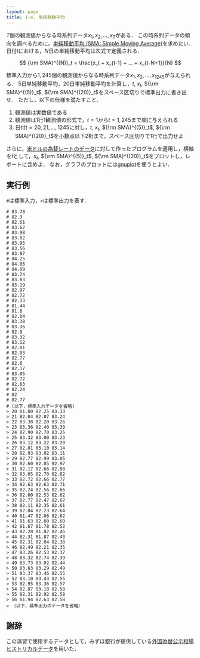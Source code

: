 ```yaml
---
layout: page
title: 1-4. 単純移動平均
---
```


$T$個の観測値からなる時系列データ$x_1, x_2, ..., x_T$がある．
この時系列データの傾向を調べるために，[単純移動平均 (SMA: Simple Moving Average)](https://ja.wikipedia.org/wiki/%E7%A7%BB%E5%8B%95%E5%B9%B3%E5%9D%87)を求めたい．日付$t$における，$N$日の単純移動平均は次式で定義される．

$$
{\rm SMA}^{(N)}_t = \frac{x_t + x_{t-1} + ... + x_{t-N+1}}{N}
$$

標準入力から$1,245$個の観測値からなる時系列データ$x_1, x_2, ..., x_{1245}$が与えられる．
5日単純移動平均，20日単純移動平均を計算し，$t$, $x_t$, ${\rm SMA}^{(5)}_t$, ${\rm SMA}^{(20)}_t$をスペース区切りで標準出力に書き出せ．
ただし，以下の仕様を満たすこと．

1. 観測値は実数値である
2. 観測値は1行1観測値の形式で，$t=1$から$t=1,245$まで順に与えられる
3. 日付$t=20, 21, ..., 1245$に対し，$t$, $x_t$, ${\rm SMA}^{(5)}_t$, ${\rm SMA}^{(20)}_t$を小数点以下2桁まで，スペース区切りで1行で出力せよ

さらに，[米ドルの為替レートのデータ](usdjpy.txt)に対して作ったプログラムを適用し，横軸を$t$として，$x_t$, ${\rm SMA}^{(5)}_t$, ${\rm SMA}^{(20)}_t$をプロットし，レポートに含めよ．
なお，グラフのプロットには[gnuplot](http://www.gnuplot.info/)を使うとよい．

## 実行例
`#`は標準入力，`>`は標準出力を表す．

```
# 83.78
# 82.9
# 82.61
# 83.62
# 83.98
# 83.82
# 83.95
# 83.56
# 83.87
# 84.25
# 84.06
# 84.09
# 83.74
# 83.83
# 83.19
# 82.97
# 82.72
# 82.33
# 81.44
# 81.8
# 82.04
# 83.38
# 83.36
# 82.9
# 83.32
# 83.12
# 82.81
# 82.93
# 82.77
# 82.6
# 82.17
# 83.05
# 82.72
# 82.63
# 82.24
# 82
# 82.77
# (以下，標準入力データを省略)
> 20 81.80 82.25 83.33
> 21 82.04 82.07 83.24
> 22 83.38 82.20 83.26
> 23 83.36 82.40 83.30
> 24 82.90 82.70 83.26
> 25 83.32 83.00 83.23
> 26 83.12 83.22 83.20
> 27 82.81 83.10 83.14
> 28 82.93 83.02 83.11
> 29 82.77 82.99 83.05
> 30 82.60 82.85 82.97
> 31 82.17 82.66 82.88
> 32 83.05 82.70 82.82
> 33 82.72 82.66 82.77
> 34 82.63 82.63 82.71
> 35 82.24 82.56 82.66
> 36 82.00 82.53 82.62
> 37 82.77 82.47 82.62
> 38 82.11 82.35 82.61
> 39 82.04 82.23 82.64
> 40 81.47 82.08 82.62
> 41 81.63 82.00 82.60
> 42 81.67 81.78 82.52
> 43 82.28 81.82 82.46
> 44 82.31 81.87 82.43
> 45 82.31 82.04 82.38
> 46 82.49 82.21 82.35
> 47 83.26 82.53 82.37
> 48 83.32 82.74 82.39
> 49 83.73 83.02 82.44
> 50 83.63 83.29 82.49
> 51 83.37 83.46 82.55
> 52 83.10 83.43 82.55
> 53 82.95 83.36 82.57
> 54 82.87 83.18 82.58
> 55 82.31 82.92 82.58
> 56 81.94 82.63 82.58
> （以下，標準出力のデータを省略）
```

## 謝辞

この演習で使用するデータとして，みずほ銀行が提供している[外国為替公示相場ヒストリカルデータ](http://www.mizuhobank.co.jp/rate/market/historical.html)を用いた．